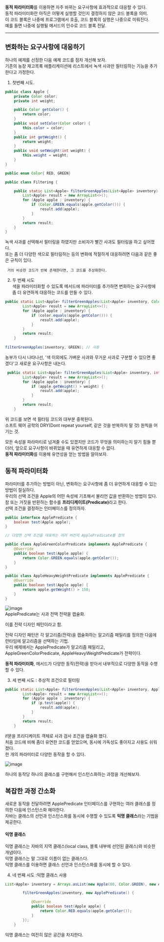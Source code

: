 <b>동적 파라미터화</b>를 이용하면 자주 바뀌는 요구사항에 효과적으로 대응할 수 있다.  
동적 파라미터화란 아직은 어떻게 실행할 것인지 결정하지 않은 코드 블록을 의미.  
이 코드 블록은 나중에 프로그램에서 호출, 코드 블록의 실행은 나중으로 미뤄진다.  
예를 들면 나중에 실행될 메서드의 인수로 코드 블록 전달.  
<hr>

## 변화하는 요구사항에 대응하기  
하나의 예제를 선정한 다음 예제 코드를 점차 개선해 보자.  
기존의 농장 재고목록 애플리케이션에 리스트에서 녹색 사과만 필터링하는 기능을 추가한다고 가정한다.  

1. 첫번째 시도.  

``` java
public class Apple {
    private Color color;
    private int weight;

    public Color getColor() {
        return color;
    }
    public void setColor(Color color) {
        this.color = color;
    }
    public int getWeight() {
        return weight;
    }
    public void setWeight(int weight) {
        this.weight = weight;
    }
}

public enum Color{ RED, GREEN}

public class Filtering {

    public static List<Apple> filterGreenApples(List<Apple> inventory) {
        List<Apple> result = new ArrayList<>();
        for (Apple apple : inventory) {
            if (Color.GREEN.equals(apple.getColor())) {
                result.add(apple);
            }
        }
        return result;
    }
}

```  
녹색 사과를 선택해서 필터링을 하였지만 소비자가 빨간 사과도 필터링을 하고 싶어졌다.  
또는 좀 더 다양한 색으로 필터링하는 등의 변화에 적절하게 대응하려면 다음과 같은 좋은 규칙이 있다.  
```
 거의 비슷한 코드가 반복 존재한다면, 그 코드를 추상화한다.
```  

2. 두 번째 시도  
색을 파라미터화할 수 있도록 메서드에 파라미터를 추가하면 변화하는 요구사항에 좀 더 유연하게 대응하는 코드를 만들 수 있다.  
``` java
public static List<Apple> filterGreenApples(List<Apple> inventory, Color color) {
        List<Apple> result = new ArrayList<>();
        for (Apple apple : inventory) {
            if (color.equals(apple.getColor())) {
                result.add(apple);
            }
        }
        return result;
    }
    
filterGreenApples(inventory, GREEN); // 사용
```  

농부가 다시 나타나선, '색 이외에도 가벼운 사과와 무거운 사과로 구분할 수 있으면 좋겠다'고 새로운 요구사항은 내논다.  
``` java
 public static List<Apple> filterGreenApples(List<Apple> inventory, int weight) {
        List<Apple> result = new ArrayList<>();
        for (Apple apple : inventory) {
            if (apple.getWeight() > weight) {
                result.add(apple);
            }
        }
        return result;
    }
```  
위 코드를 보면 색 필터링 코드와 대부분 중복된다.  
소프트 웨어 공학의 DRY(Dont repeat yourself, 같은 것을 반복하지 말 것) 원칙을 어기는 것.  

모든 속성을 파라마티로 넘겨줄 수도 있겠지만 코드가 무엇을 의미하는지 알기 힘들 뿐더러, 앞으로 요구사항이 바뀌었을 때 유연하게 대응할 수 없다.  
<b>동적 파라미터화</b>를 이용해 유연성을 얻는 방법을 알아보자.  

## 동적 파라미터화
파라미터를 추가하는 방법이 아닌, 변화하는 요구사항에 좀 더 유연하게 대응할 수 있는 방법이 절실하다.  
우리의 선택 조건을 Apple의 어떤 속성에 기초해서 불리언 값을 반환하는 방법이 있다.  
참 또는 거짓을 반환하는 함수를 <b>프리디케이트(Predicate)</b>라고 한다.  
선택 조건을 결정하는 인터페이스를 정의하자.  

``` java
public interface ApplePredicate {
    boolean test(Apple apple);
}

// 다양한 선택 조건을 대표하는 여러 버전의 ApplePredicate를 정의

public class AppleGreenColorPredicate implements ApplePredicate {
    @Override
    public boolean test(Apple apple) {
        return Color.GREEN.equals(apple.getColor());
    }
}

public class AppleHeavyWeightPredicate implements ApplePredicate {
    @Override
    public boolean test(Apple apple) {
        return apple.getWeight() > 150;
    }
}

```

![image](https://user-images.githubusercontent.com/67637716/160357412-203b812e-025d-455a-bae0-113109355278.png)  
ApplePredicate는 사과 전택 전략을 캡슐화.  

이를 전략 디자인 패턴이라고 함.  

전략 디자인 패턴은 각 알고리즘(전략)을 캡슐화하는 알고리즘 패밀리를 정의한 다음에 런타임에 알고리즘을 선택하는 기법.  
우리 예제에서는 ApplePredicate가 알고리즘 패밀리고, AppleGreenColorPredicate, AppleHeavyWeightPredicate가 전략이다.  

<b>동적 파라미터화</b>, 메서드가 다양한 동작(전략)을 받아서 내부적으로 다양한 동작을 수행할 수 있다.  

3. 세 번째 시도 : 추상적 조건으로 필터링  
``` java
public static List<Apple> filterGreenApples(List<Apple> inventory, ApplePredicate p) {
        List<Apple> result = new ArrayList<>();
        for (Apple apple : inventory) {
            if (p.test(apple)) {
                result.add(apple);
            }
        }
        return result;
    }
```  
if문을 프리디케이트 객체로 사과 검사 조건을 캡슐화 했다.  
처음 코드에 비해 좀더 유연한 코드를 얻었으며, 동시에 가독성도 좋아지고 사용도 쉬워졌다.  
한 개의 파라미터로 다양한 동작을 할 수 있다.  

![image](https://user-images.githubusercontent.com/67637716/160358566-aa6e3f93-4a86-452d-b014-f1d39d2a5345.png)  

하나의 동작당 하나의 클래스를 구현해서 인스턴스화하는 과정을 개선해보자.  

## 복잡한 과정 간소화
새로운 동작을 전달하려면 ApplePredicate 인터페이스를 구현하는 여러 클래스를 정의한 다음에 인스턴스화 해야한다.  
자바는 클래스의 선언과 인스턴스화를 동시에 수행할 수 있도록 <b>익명 클래스</b>라는 기법을 제공한다.  

#### 익명 클래스
익명 클래스는 자바의 지역 클래스(local class, 블록 내부에 선언된 클래스)와 비슷한 개념이다.  
익명 클래스는 말 그대로 이름이 없는 클래스다.  
익명 클래스를 이용하면 클래스 선언과 인스턴스화를 동시에 할 수 있다.  

4. 네 번째 시도 :익명 클래스 사용  
``` java
List<Apple> inventory = Arrays.asList(new Apple(80, Color.GREEN), new Apple(80, Color.GREEN), new Apple(80, Color.GREEN));

        filterGreenApples(inventory, new ApplePredicate() {

            @Override
            public boolean test(Apple apple) {
                return Color.RED.equals(apple.getColor());
            }
        });
    }
```  

익명 클래스는 여전히 많은 공간을 차지한다.  





